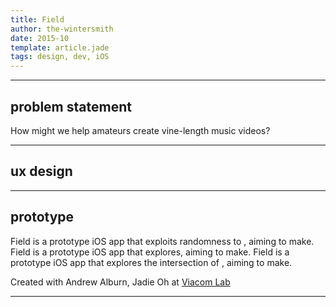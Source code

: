 ```yaml
---
title: Field
author: the-wintersmith
date: 2015-10
template: article.jade
tags: design, dev, iOS
---
```


---

## problem statement
How might we help amateurs create vine-length music videos?

---

## ux design



---

## prototype
Field is a prototype iOS app that exploits randomness to , aiming to make. Field is a prototype iOS app that explores, aiming to make. Field is a prototype iOS app that explores the intersection of , aiming to make.

Created with Andrew Alburn, Jadie Oh at [Viacom Lab](viacomlab.com)

---

